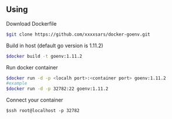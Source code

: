 ## Using
Download Dockerfile

```bash
$git clone https://github.com/xxxxsars/docker-goenv.git
```

Build in host (default go version is 1.11.2)

```bash
$docker build -t goenv:1.11.2
```

Run docker container

```bash
$docker run -d -p <localh port>:<container port> goenv:1.11.2
#example
$docker run -d -p 32782:22 goenv:1.11.2

```

Connect your container 

`$ssh root@localhost -p 32782`